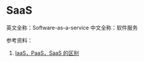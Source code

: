 
# SaaS

英文全称：Software-as-a-service
中文全称：软件服务

参考资料：

1. [IaaS，PaaS，SaaS 的区别](http://www.ruanyifeng.com/blog/2017/07/iaas-paas-saas.html)
